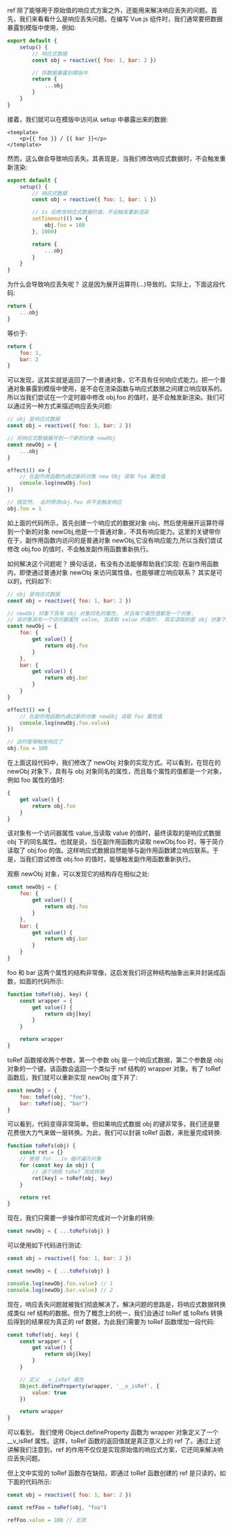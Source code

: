 ref 除了能够用于原始值的响应式方案之外，还能用来解决响应丢失的问题。首先，我们来看看什么是响应丢失问题。在编写 Vue.js 组件时，我们通常要把数据暴露到模版中使用，例如:

```js
export default {
	setup() {
		// 响应式数据
		const obj = reactive({ foo: 1, bar: 2 })

		// 将数据暴露到模版中
		return {
			...obj
		}
	}
}
```

接着，我们就可以在模版中访问从 setup 中暴露出来的数据:

```vue
<template>
	<p>{{ foo }} / {{ bar }}</p>
</template>
```

然而，这么做会导致响应丢失。其表现是，当我们修改响应式数据时，不会触发重新渲染:

```js
export default {
	setup() {
		// 响应式数据
		const obj = reactive({ foo: 1, bar: 1 })

		// 1s 后修改响应式数据的值，不会触发重新渲染
		setTimeout(() => {
			obj.foo = 100
		}, 1000)

		return {
			...obj
		}
	}
}
```

为什么会导致响应丢失呢？ 这是因为展开运算符(...)导致的。实际上，下面这段代码:

```js
return {
	...obj
}
```

等价于:

```js
return {
	foo: 1,
	bar: 2
}
```

可以发现，这其实就是返回了一个普通对象，它不具有任何响应式能力。把一个普通对象暴露到模版中使用，是不会在渲染函数与响应式数据之间建立响应联系的。所以当我们尝试在一个定时器中修改 obj.foo 的值时，是不会触发新渲染。我们可以通过另一种方式来描述响应丢失问题:

```js
// obj 是响应式数据
const obj = reactive({ foo: 1, bar: 2 })

// 将响应式数据展开到一个新的对象 newObj
const newObj = {
	...obj
}

effect(() => {
	// 在副作用函数内通过新的对象 new Obj 读取 foo 属性值
	console.log(newObj.foo)
})

// 很显然， 此时修改obj.foo 并不会触发响应
obj.foo = 1
```

如上面的代码所示，首先创建一个响应式的数据对象 obj，然后使用展开运算符得到一个新的对象 newObj,他是一个普通对象，不具有响应能力。这里的关键带你在于，副作用函数内访问的是普通对象 newObj,它没有响应能力,所以当我们尝试修改 obj.foo 的值时，不会触发副作用函数重新执行。

如何解决这个问题呢？ 换句话说，有没有办法能够帮助我们实现: 在副作用函数内，即使通过普通对象 newObj 来访问属性值，也能够建立响应联系？ 其实是可以的，代码如下:

```js
// obj 是响应式数据
const obj = reactive({ foo: 1, bar: 2 })

// newObj 对象下具有 obj 对象同名的属性， 并且每个属性值都是一个对象，
// 该对象具有一个访问器属性 value, 当读取 value 的值时， 其实读取的是 obj 对象下响应的属性
const newObj = {
	foo: {
		get value() {
			return obj.foo
		}
	},
	bar: {
		get value() {
			return obj.bar
		}
	}
}

effect(() => {
	// 在副作用函数内通过新的对象 newObj 读取 foo 属性值
	console.log(newObj.foo.value)
})

// 这时能够触发响应了
obj.foo = 100
```

在上面这段代码中，我们修改了 newObj 对象的实现方式。可以看到，在现在的 newObj 对象下，具有与 obj 对象同名的属性，而且每个属性的值都是一个对象，例如 foo 属性的值时:

```js
{
    get value() {
        return obj.foo
    }
}
```

该对象有一个访问器属性 value,当读取 value 的值时，最终读取的是响应式数据 obj 下的同名属性。也就是说，当在副作用函数内读取 newObj.foo 时，等于简介读取了 obj.foo 的值。这样响应式数据自然能够与副作用函数建立响应联系。于是，当我们尝试修改 obj.foo 的值时，能够触发副作用函数重新执行。

观察 newObj 对象，可以发现它的结构存在相似之处:

```js
const newObj = {
	foo: {
		get value() {
			return obj.foo
		}
	},
	bar: {
		get value() {
			return obj.bar
		}
	}
}
```

foo 和 bar 这两个属性的结构非常像，这启发我们将这种结构抽象出来并封装成函数，如面的代码所示:

```js
function toRef(obj, key) {
	const wrapper = {
		get value() {
			return obj[key]
		}
	}

	return wrapper
}
```

toRef 函数接收两个参数，第一个参数 obj 是一个响应式数据，第二个参数是 obj 对象的一个键。该函数会返回一个类似于 ref 结构的 wrapper 对象。有了 toRef 函数后，我们就可以重新实现 newObj 度下井了:

```js
const newObj = {
	foo: toRef(obj, "foo"),
	bar: toRef(obj, "bar")
}
```

可以看到，代码变得非常简单。但如果响应式数据 obj 的键非常多，我们还是要花费很大力气来做一层转换。为此，我们可以封装 toRef 函数，来批量完成转换:

```js
function toRefs(obj) {
	const ret = {}
	// 使用 for...in 循环遍历对象
	for (const key in obj) {
		// 逐个调用 toRef 完成转换
		ret[key] = toRef(obj, key)
	}

	return ret
}
```

现在，我们只需要一步操作即可完成对一个对象的转换:

```js
const newObj = { ...toRefs(obj) }
```

可以使用如下代码进行测试:

```js
const obj = reactive({ foo: 1, bar: 2 })

const newObj = { ...toRefs(obj) }

console.log(newObj.foo.value) // 1
console.log(newObj.bar.value) // 2
```

现在，响应丢失问题就被我们彻底解决了。解决问题的思路是，将响应式数据转换成类似 ref 结构的数据。但为了概念上的统一，我们会通过 toRef 或 toRefs 转换后得到的结果视为真正的 ref 数据，为此我们需要为 toRef 函数增加一段代码:

```js
const toRef(obj, key) {
    const wrapper = {
        get value() {
            return obj[key]
        }
    }

    // 定义 __v_isRef 属性
    Object.defineProperty(wrapper, '__v_isRef', {
        value: true
    })

    return wrapper
}
```

可以看到， 我们使用 Object.defineProperty 函数为 wrapper 对象定义了一个 \_\_v_isRef 属性。这样，toRef 函数的返回值就是真正意义上的 ref 了。通过上述讲解我们注意到，ref 的作用不仅仅是实现原始值的响应式方案，它还同来解决响应丢失问题。

但上文中实现的 toRef 函数存在缺陷，即通过 toRef 函数创建的 ref 是只读的，如下面的代码所示:

```js
const obj = reactive({ foo: 1, bar: 2 })

const refFoo = toRef(obj, "foo")

refFoo.value = 100 // 无效
```
